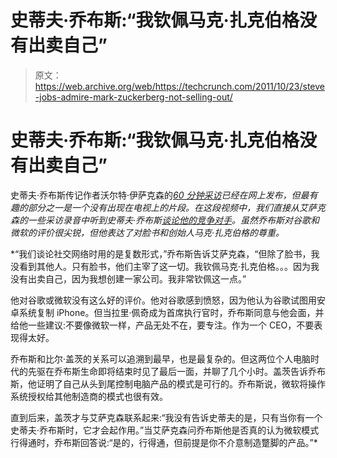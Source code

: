 # 史蒂夫·乔布斯:“我钦佩马克·扎克伯格没有出卖自己”

> 原文：<https://web.archive.org/web/https://techcrunch.com/2011/10/23/steve-jobs-admire-mark-zuckerberg-not-selling-out/>

# 史蒂夫·乔布斯:“我钦佩马克·扎克伯格没有出卖自己”

史蒂夫·乔布斯传记作者沃尔特·伊萨克森的[*60 分钟采访*](https://web.archive.org/web/20230203160713/http://www.cbsnews.com/8301-18560_162-20124391/steve-jobs-revelations-from-a-tech-giant/)*已经在网上发布，但最有趣的部分之一是一个没有出现在电视上的片段。在这段视频中，我们直接从艾萨克森的一些采访录音中听到史蒂夫·乔布斯[谈论他的竞争对手](https://web.archive.org/web/20230203160713/http://www.cbsnews.com/8301-504803_162-20124378-10391709/what-did-steve-jobs-say-about-his-rivals/?tag=contentMain;contentAux)。虽然乔布斯对谷歌和微软的评价很尖锐，但他表达了对脸书和创始人马克·扎克伯格的尊重。*

 *“我们谈论社交网络时用的是复数形式，”乔布斯告诉艾萨克森，“但除了脸书，我没看到其他人。只有脸书，他们主宰了这一切。我钦佩马克·扎克伯格。。。因为我没有出卖自己，因为我想创建一家公司。我非常钦佩这一点。”

他对谷歌或微软没有这么好的评价。他对谷歌感到愤怒，因为他认为谷歌试图用安卓系统复制 iPhone。但当拉里·佩奇成为首席执行官时，乔布斯同意与他会面，并给他一些建议:不要像微软一样，产品无处不在，要专注。作为一个 CEO，不要表现得太好。

乔布斯和比尔·盖茨的关系可以追溯到最早，也是最复杂的。但这两位个人电脑时代的先驱在乔布斯生命即将结束时见了最后一面，并聊了几个小时。盖茨告诉乔布斯，他证明了自己从头到尾控制电脑产品的模式是可行的。乔布斯说，微软将操作系统授权给其他制造商的模式也很有效。

直到后来，盖茨才与艾萨克森联系起来:“我没有告诉史蒂夫的是，只有当你有一个史蒂夫·乔布斯时，它才会起作用。”当艾萨克森问乔布斯他是否真的认为微软模式行得通时，乔布斯回答说:“是的，行得通，但前提是你不介意制造蹩脚的产品。”*